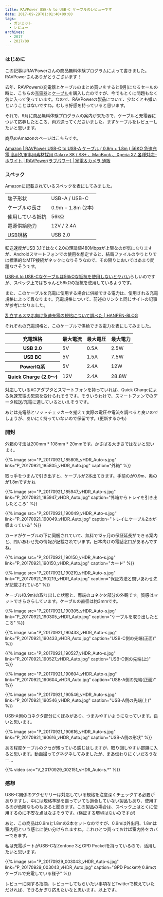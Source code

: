 ```yaml
---
title: RAVPower USB-A to USB-C ケーブルのレビューです
date: 2017-09-29T01:01:40+09:00
tags:
  - ガジェット
  - レビュー
archives:
  - 2017
  - 2017/09
---
```


### はじめに

この記事はRAVPowerさんの商品無料体験プログラムによって書きました。RAVPowerさんありがとうございます！

去年、RAVPowerの充電器とケーブルのまとめ買いをすると割引になるセールの時に、こちらの[充電器](https://www.amazon.co.jp/gp/product/B014ZLPPLI/)と[ケーブル](https://www.amazon.co.jp/gp/product/B00YBYJ8QI/)を購入したのですが、今でもとくに問題もなく気に入って使っています。なので、RAVPowerの製品について、少なくとも嫌いということはないですね。むしろ好感を持っていると思います。

それで、9月に商品無料体験プログラムの案内が来たので、ケーブルと充電器について応募したところ、両方送ってくださいました。まずケーブルをレビューしたいと思います。

商品のAmazonのページはこちらです。

[Amazon | RAVPower USB-C to USB-A ケーブル ( 0.9m + 1.8m ) 56KΩ 急速充電 高耐久軍事用素材採用 Galaxy S8 / S8+ 、MacBook 、Xperia XZ 各種対応– ホワイト | RAVPower(ラブパワー) | 家電＆カメラ 通販](https://www.amazon.co.jp/dp/B074V25ZS7/)

### スペック

Amazonに記載されているスペックを表にしてみました。

<table>
<tbody>
<tr class="odd">
<td>端子形状</td>
<td>USB-A / USB-C</td>
</tr>
<tr class="even">
<td>ケーブルの長さ</td>
<td>0.9m + 1.8m (2本)</td>
</tr>
<tr class="odd">
<td>使用している抵抗</td>
<td>56kΩ</td>
</tr>
<tr class="even">
<td>電源供給能力</td>
<td>12V / 2.4A</td>
</tr>
<tr class="odd">
<td>USB規格</td>
<td>USB 2.0</td>
</tr>
</tbody>
</table>

転送速度がUSB 3.1ではなく2.0の理論値480Mbpsが上限なのが気になりますが、Androidスマートフォンでの使用を想定すると、結局ファイルのやりとりでは標準的なMTP接続がネックになりそうなので、その限りにおいてはあまり問題なさそうです。

[USB-A to USB-Cなケーブルは56kΩな抵抗を使用しないとヤバい](http://hanpenblog.com/4857/)らしいのですが、スペック上ではちゃんと56kΩの抵抗を使用しているようです。

また、このケーブルを充電に使用する場合に供給できる電力は、使用される充電規格によって異なります。充電規格について、前述のリンクと同じサイトの記事が参考になりました。

[乱立するスマホ向け急速充電の規格について調べた | HANPEN-BLOG](http://hanpenblog.com/1472/)

それぞれの充電規格と、このケーブルで供給できる電力を表にしてみました。

<table>
<thead>
<tr>
<th>充電規格</th>
<th>最大電流</th>
<th>最大電圧</th>
<th>最大電力</th>
</tr>
</thead>
<tbody>
<tr>
<th>USB 2.0</th>
<td>5V</td>
<td>0.5A</td>
<td>2.5W</td>
</tr>
<tr>
<th>USB BC</th>
<td>5V</td>
<td>1.5A</td>
<td>7.5W</td>
</tr>
<tr>
<th>PowerIQ系</th>
<td>5V</td>
<td>2.4A</td>
<td>12W</td>
</tr>
<tr>
<th>Quick Charge (2.0〜)</th>
<td>12V</td>
<td>2.4A</td>
<td>28.8W</td>
</tr>
</tbody>
</table>

対応しているACアダプタとスマートフォンを持っていれば、Quick Chargeによる急速充電の恩恵を受けられそうです。そういうわけで、スマートフォンでのデータ転送/充電に適しているといえそうです。

あとは充電器とワットチェッカーを揃えて実際の電圧や電流を調べると良いのでしょうが、あいにく持っていないので保留です。(更新するかも)

### 開封

外箱の寸法は200mm \* 108mm \* 20mmです。かさばる大きさではないと思います。

{{% image src="P_20170921_185805_vHDR_Auto-s.jpg" link="P_20170921_185805_vHDR_Auto.jpg" caption="外箱" %}}

取っ手をつまんで引き出すと、ケーブルが2本出てきます。手前のが0.9m、奥のが1.8mですかね

{{% image src="P_20170921_185947_vHDR_Auto-s.jpg" link="P_20170921_185947_vHDR_Auto.jpg" caption="外箱からトレイを引き出したところ" %}}

{{% image src="P_20170921_190049_vHDR_Auto-s.jpg" link="P_20170921_190049_vHDR_Auto.jpg" caption="トレイにケーブル2本が収まっている" %}}

カードがケーブルの下に同梱されていて、無料で12ヶ月の保証延長ができる案内と、問いあわせ先の情報が記載されています。日本向けの電話窓口があるんですね。

{{% image src="P_20170921_190150_vHDR_Auto-s.jpg" link="P_20170921_190150_vHDR_Auto.jpg" caption="カード" %}}

{{% image src="P_20170921_190219_vHDR_Auto-s.jpg" link="P_20170921_190219_vHDR_Auto.jpg" caption="保証方法と問いあわせ先が記載されている" %}}

ケーブル(0.9m)の取り出した状態と、両端のコネクタ部分の外観です。質感はマットでさらさらしています。ケーブルの直径は約3mmです。

{{% image src="P_20170921_190305_vHDR_Auto-s.jpg" link="P_20170921_190305_vHDR_Auto.jpg" caption="ケーブルを取り出したところ" %}}

{{% image src="P_20170921_190433_vHDR_Auto-s.jpg" link="P_20170921_190433_vHDR_Auto.jpg" caption="USB-C側の先端(正面)" %}}

{{% image src="P_20170921_190527_vHDR_Auto-s.jpg" link="P_20170921_190527_vHDR_Auto.jpg" caption="USB-C側の先端(上)" %}}

{{% image src="P_20170921_190604_vHDR_Auto-s.jpg" link="P_20170921_190604_vHDR_Auto.jpg" caption="USB-A側の先端(正面)" %}}

{{% image src="P_20170921_190546_vHDR_Auto-s.jpg" link="P_20170921_190546_vHDR_Auto.jpg" caption="USB-A側の先端(上)" %}}

USB-A側のコネクタ部分にくぼみがあり、つまみやすいようになっています。良いと思います。

{{% image src="P_20170921_190616_vHDR_Auto-s.jpg" link="P_20170921_190616_vHDR_Auto.jpg" caption="USB-A側の形状" %}}

ある程度ケーブルのクセが残っている感じはしますが、取り回しやすい部類に入ると思います。動画撮ってグネグネしてみましたが、まあ伝わりにくいだろうなー…

{{% video src="V_20170929_002151_vHDR_Auto-s.*" %}}

### 感想

USB-C関係のアクセサリーは対応している規格を注意深くチェックする必要がありますし、中には規格準拠を謳っていても適合していない製品もあり、使用するのが危険なものもあると聞きます。この製品の場合は、スペック上はとくに使用するのに不安な点はなさそうです。(検証する環境はないのですが)

あと、この商品は0.9mと1.8mの2本セットなのですが、0.9mは外出用、1.8mは室内用という感じに使い分けられますね。これひとつ買っておけば室内外をカバーできます。

私は充電ポートがUSB-CなZenfone 3とGPD Pocketを持っているので、活用したいと思います。

{{% image src="P_20170929_003043_vHDR_Auto-s.jpg" link="P_20170929_003043_vHDR_Auto.jpg" caption="GPD Pocketを0.9mのケーブルで充電している様子" %}}

レビューに関する指摘、レビューしてもらいたい事項などTwitterで教えていただければ、できるかぎり応えたいなと思います。以上です。
